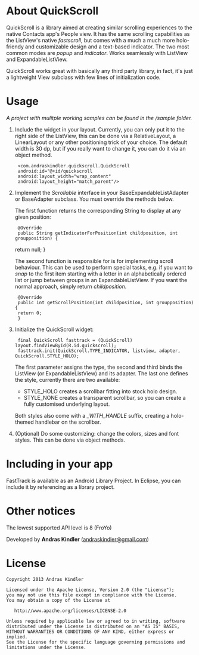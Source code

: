 About QuickScroll
=================

QuickScroll is a library aimed at creating similar scrolling experiences to the native Contacts app's People view. It has the same scrolling capabilities as the ListView's native *fastscroll*, but comes with a much a much more holo-friendy and customizable design and a text-based indicator. The two most common modes are *popup* and *indicator*. Works seamlessly with ListView and ExpandableListView.

QuickScroll works great with basically any third party library, in fact, it's just a lightveight View subclass with few lines of initialization code.

Usage
=====

*A project with mulitple working samples can be found in the /sample folder.*

1. Include the widget in your layout. Currently, you can only put it to the right side of the ListView, this can be done via a RelativeLayout, a LinearLayout or any other positioning trick of your choice. The default width is 30 dp, but if you really want to change it, you can do it via an object method.

        <com.andraskindler.quickscroll.QuickScroll
        android:id="@+id/quickscroll
        android:layout_width="wrap_content"
        android:layout_height="match_parent"/>

2. Implement the *Scrollable* interface in your BaseExpandableListAdapter or BaseAdapter subclass. You must override the methods below.
 
   The first function returns the corresponding String to display at any given position:
        
        @Override
        public String getIndicatorForPosition(int childposition, int groupposition) {
      return null;
        }

   The second function is responsible for is for implementing scroll behaviour. This can be used to perform special tasks, e.g. if you want to *snap* to the first item starting with a letter in an alphabetically ordered list or jump between groups in an ExpandableListView. If you want the normal approach, simply return *childposition*.

        @Override
        public int getScrollPosition(int childposition, int groupposition) {
	    return 0;
        }
        
3. Initialize the QuickScroll widget:
	
        final QuickScroll fasttrack = (QuickScroll) layout.findViewById(R.id.quickscroll);
        fasttrack.init(QuickScroll.TYPE_INDICATOR, listview, adapter, QuickScroll.STYLE_HOLO);

	The first parameter assigns the type, the second and third binds the ListView (or ExpandableListView) and its adapter. 
	The last one defines the style, currently there are two available:
	* STYLE_HOLO creates a scrollbar fitting into stock holo design.
	* STYLE_NONE creates a transparent scrollbar, so you can create a fully customised underlying layout.

	Both styles also come with a *_WITH_HANDLE* suffix, creating a holo-themed handlebar on the scrollbar.

4. (Optional) Do some customizing: change the colors, sizes and font styles. This can be done via object methods.

Including in your app
=====================

FastTrack is available as an Android Library Project. In Eclipse, you can include it by referencing as a library project.

Other notices
=============

The lowest supported API level is 8 (FroYo)

Developed by **Andras Kindler** (andraskindler@gmail.com)

License
=======

    Copyright 2013 Andras Kindler

    Licensed under the Apache License, Version 2.0 (the "License");
    you may not use this file except in compliance with the License.
    You may obtain a copy of the License at

       http://www.apache.org/licenses/LICENSE-2.0

    Unless required by applicable law or agreed to in writing, software
    distributed under the License is distributed on an "AS IS" BASIS,
    WITHOUT WARRANTIES OR CONDITIONS OF ANY KIND, either express or implied.
    See the License for the specific language governing permissions and
    limitations under the License.

